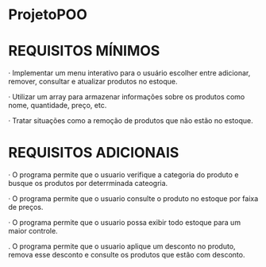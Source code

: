 # ProjetoPOO


# REQUISITOS MÍNIMOS
· Implementar um menu interativo para o usuário escolher entre adicionar, remover, consultar e atualizar produtos no estoque.

· Utilizar um array para armazenar informações sobre os produtos como nome, quantidade, preço, etc.

· Tratar situações como a remoção de produtos que não estão no estoque.


# REQUISITOS ADICIONAIS

· O programa permite que o usuario verifique a categoria do produto e busque os produtos por deterrminada cateogria.

· O programa permite que o usuario consulte o produto no estoque por faixa de preços.

· O programa permite que o usuario possa exibir todo estoque para um maior controle.

. O programa permite que o usuario aplique um desconto no produto, remova esse desconto e consulte os produtos que estão com desconto.

